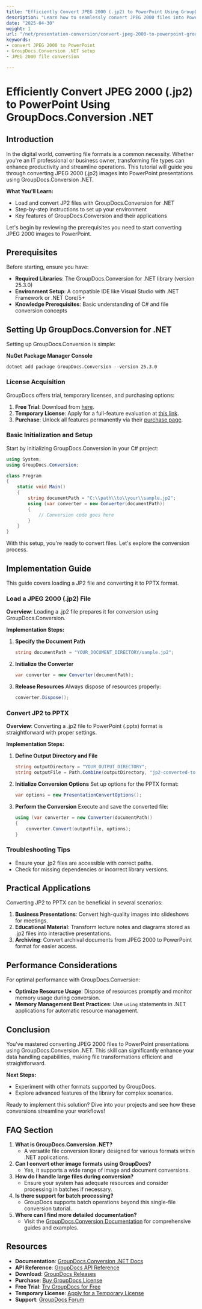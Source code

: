```yaml
---
title: "Efficiently Convert JPEG 2000 (.jp2) to PowerPoint Using GroupDocs.Conversion .NET"
description: "Learn how to seamlessly convert JPEG 2000 files into PowerPoint presentations with GroupDocs.Conversion .NET. Follow this step-by-step guide for easy setup and conversion."
date: "2025-04-30"
weight: 1
url: "/net/presentation-conversion/convert-jpeg-2000-to-powerpoint-groupdocs-net/"
keywords:
- convert JPEG 2000 to PowerPoint
- GroupDocs.Conversion .NET setup
- JPEG 2000 file conversion

---
```



# Efficiently Convert JPEG 2000 (.jp2) to PowerPoint Using GroupDocs.Conversion .NET

## Introduction
In the digital world, converting file formats is a common necessity. Whether you're an IT professional or business owner, transforming file types can enhance productivity and streamline operations. This tutorial will guide you through converting JPEG 2000 (.jp2) images into PowerPoint presentations using GroupDocs.Conversion .NET.

**What You'll Learn:**
- Load and convert JP2 files with GroupDocs.Conversion for .NET
- Step-by-step instructions to set up your environment
- Key features of GroupDocs.Conversion and their applications

Let's begin by reviewing the prerequisites you need to start converting JPEG 2000 images to PowerPoint.

## Prerequisites
Before starting, ensure you have:
- **Required Libraries**: The GroupDocs.Conversion for .NET library (version 25.3.0)
- **Environment Setup**: A compatible IDE like Visual Studio with .NET Framework or .NET Core/5+
- **Knowledge Prerequisites**: Basic understanding of C# and file conversion concepts

## Setting Up GroupDocs.Conversion for .NET
Setting up GroupDocs.Conversion is simple:

**NuGet Package Manager Console**
```shell
dotnet add package GroupDocs.Conversion --version 25.3.0
```

### License Acquisition
GroupDocs offers trial, temporary licenses, and purchasing options:
1. **Free Trial**: Download from [here](https://releases.groupdocs.com/conversion/net/).
2. **Temporary License**: Apply for a full-feature evaluation at [this link](https://purchase.groupdocs.com/temporary-license/).
3. **Purchase**: Unlock all features permanently via their [purchase page](https://purchase.groupdocs.com/buy).

### Basic Initialization and Setup
Start by initializing GroupDocs.Conversion in your C# project:
```csharp
using System;
using GroupDocs.Conversion;

class Program
{
    static void Main()
    {
        string documentPath = "C:\\path\\to\\your\\sample.jp2";
        using (var converter = new Converter(documentPath))
        {
            // Conversion code goes here
        }
    }
}
```

With this setup, you're ready to convert files. Let's explore the conversion process.

## Implementation Guide
This guide covers loading a JP2 file and converting it to PPTX format.

### Load a JPEG 2000 (.jp2) File
**Overview**: Loading a .jp2 file prepares it for conversion using GroupDocs.Conversion.

**Implementation Steps:**
1. **Specify the Document Path**
   ```csharp
   string documentPath = "YOUR_DOCUMENT_DIRECTORY/sample.jp2";
   ```
2. **Initialize the Converter**
   ```csharp
   var converter = new Converter(documentPath);
   ```
3. **Release Resources**
   Always dispose of resources properly:
   ```csharp
   converter.Dispose();
   ```

### Convert JP2 to PPTX
**Overview**: Converting a .jp2 file to PowerPoint (.pptx) format is straightforward with proper settings.

**Implementation Steps:**
1. **Define Output Directory and File**
   ```csharp
   string outputDirectory = "YOUR_OUTPUT_DIRECTORY";
   string outputFile = Path.Combine(outputDirectory, "jp2-converted-to.pptx");
   ```
2. **Initialize Conversion Options**
   Set up options for the PPTX format:
   ```csharp
   var options = new PresentationConvertOptions();
   ```
3. **Perform the Conversion**
   Execute and save the converted file:
   ```csharp
   using (var converter = new Converter(documentPath))
   {
       converter.Convert(outputFile, options);
   }
   ```

### Troubleshooting Tips
- Ensure your .jp2 files are accessible with correct paths.
- Check for missing dependencies or incorrect library versions.

## Practical Applications
Converting JP2 to PPTX can be beneficial in several scenarios:
1. **Business Presentations**: Convert high-quality images into slideshows for meetings.
2. **Educational Material**: Transform lecture notes and diagrams stored as .jp2 files into interactive presentations.
3. **Archiving**: Convert archival documents from JPEG 2000 to PowerPoint format for easier access.

## Performance Considerations
For optimal performance with GroupDocs.Conversion:
- **Optimize Resource Usage**: Dispose of resources promptly and monitor memory usage during conversion.
- **Memory Management Best Practices**: Use `using` statements in .NET applications for automatic resource management.

## Conclusion
You've mastered converting JPEG 2000 files to PowerPoint presentations using GroupDocs.Conversion .NET. This skill can significantly enhance your data handling capabilities, making file transformations efficient and straightforward.

**Next Steps:**
- Experiment with other formats supported by GroupDocs.
- Explore advanced features of the library for complex scenarios.

Ready to implement this solution? Dive into your projects and see how these conversions streamline your workflows!

## FAQ Section
1. **What is GroupDocs.Conversion .NET?**
   - A versatile file conversion library designed for various formats within .NET applications.
2. **Can I convert other image formats using GroupDocs?**
   - Yes, it supports a wide range of image and document conversions.
3. **How do I handle large files during conversion?**
   - Ensure your system has adequate resources and consider processing in batches if necessary.
4. **Is there support for batch processing?**
   - GroupDocs supports batch operations beyond this single-file conversion tutorial.
5. **Where can I find more detailed documentation?**
   - Visit the [GroupDocs.Conversion Documentation](https://docs.groupdocs.com/conversion/net/) for comprehensive guides and examples.

## Resources
- **Documentation**: [GroupDocs.Conversion .NET Docs](https://docs.groupdocs.com/conversion/net/)
- **API Reference**: [GroupDocs API Reference](https://reference.groupdocs.com/conversion/net/)
- **Download**: [GroupDocs Releases](https://releases.groupdocs.com/conversion/net/)
- **Purchase**: [Buy GroupDocs License](https://purchase.groupdocs.com/buy)
- **Free Trial**: [Try GroupDocs for Free](https://releases.groupdocs.com/conversion/net/)
- **Temporary License**: [Apply for a Temporary License](https://purchase.groupdocs.com/temporary-license/)
- **Support**: [GroupDocs Forum](https://forum.groupdocs.com/c/conversion/10)
